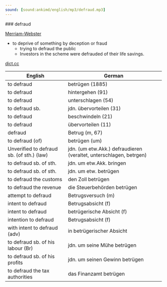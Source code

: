 ```yaml
---
sound: [sound:ankimd/english/mp3/defraud.mp3]
---
```


\### defraud

[Merriam-Webster](https://www.merriam-webster.com/dictionary/defraud)

- to deprive of something by deception or fraud
    - trying to defraud the public
    - Investors in the scheme were defrauded of their life savings.

[dict.cc](https://www.dict.cc/defraud)

| English        | German       |
| -------------- | ------------ |
| to defraud | betrügen (1885) |
| to defraud | hintergehen (91) |
| to defraud | unterschlagen (54) |
| to defraud sb. | jdn. übervorteilen (31) |
| to defraud | beschwindeln (21) |
| to defraud | übervorteilen (11) |
| defraud | Betrug (m, 67) |
| to defraud (of) | betrügen (um) |
| Unverified to defraud sb. (of sth.) (law) | jdn. (um etw.Akk.) defraudieren (veraltet, unterschlagen, betrgen) |
| to defraud sb. of sth. | jdn. um etw.Akk. bringen |
| to defraud sb. of sth. | jdn. um etw. betrügen |
| to defraud the customs | den Zoll betrügen |
| to defraud the revenue | die Steuerbehörden betrügen |
| attempt to defraud | Betrugsversuch (m) |
| intent to defraud | Betrugsabsicht (f) |
| intent to defraud | betrügerische Absicht (f) |
| intention to defraud | Betrugsabsicht (f) |
| with intent to defraud (adv) | in betrügerischer Absicht |
| to defraud sb. of his labour (Br) | jdn. um seine Mühe betrügen |
| to defraud sb. of his profits | jdn. um seinen Gewinn betrügen |
| to defraud the tax authorities | das Finanzamt betrügen |
